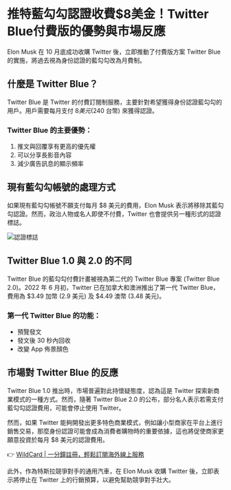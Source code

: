 # 推特藍勾勾認證收費$8美金！Twitter Blue付費版的優勢與市場反應

Elon Musk 在 10 月底成功收購 Twitter 後，立即推動了付費版方案 Twitter Blue 的實施，將過去視為身份認證的藍勾勾改為月費制。

## 什麼是 Twitter Blue？

Twitter Blue 是 Twitter 的付費訂閱制服務，主要針對希望獲得身份認證藍勾勾的用戶。用戶需要每月支付 $8 美元 ($240 台幣) 來獲得認證。

### Twitter Blue 的主要優勢：
1. 推文與回覆享有更高的優先權
2. 可以分享長影音內容
3. 減少廣告訊息的顯示頻率

## 現有藍勾勾帳號的處理方式

如果現有藍勾勾帳號不願支付每月 $8 美元的費用，Elon Musk 表示將移除其藍勾勾認證。然而，政治人物或名人即使不付費，Twitter 也會提供另一種形式的認證標誌。

![認證標誌](https://bbtdd.com/img/725653525457.webp)

## Twitter Blue 1.0 與 2.0 的不同

Twitter Blue 的藍勾勾付費計畫被視為第二代的 Twitter Blue 專案 (Twitter Blue 2.0)。2022 年 6 月初，Twitter 已在加拿大和澳洲推出了第一代 Twitter Blue，費用為 $3.49 加幣 (2.9 美元) 及 $4.49 澳幣 (3.48 美元)。

### 第一代 Twitter Blue 的功能：
- 預覽發文
- 發文後 30 秒內回收
- 改變 App 佈景顏色

## 市場對 Twitter Blue 的反應

Twitter Blue 1.0 推出時，市場普遍對此持懷疑態度，認為這是 Twitter 探索新商業模式的一種方式。然而，隨著 Twitter Blue 2.0 的公布，部分名人表示若需支付藍勾勾認證費用，可能會停止使用 Twitter。

然而，如果 Twitter 能夠開發出更多特色商業模式，例如讓小型商家在平台上進行銷售交易，那麼身份認證可能會成為消費者購物時的重要依據，這也將促使商家更願意投資於每月 $8 美元的認證費用。

👉 [WildCard | 一分鐘註冊，輕鬆訂閱海外線上服務](https://bbtdd.com/WildCard)

此外，作為特斯拉競爭對手的通用汽車，在 Elon Musk 收購 Twitter 後，立即表示將停止在 Twitter 上的行銷預算，以避免幫助競爭對手壯大。